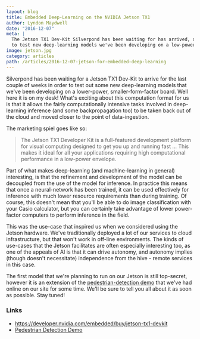 ```yaml
---
layout: blog
title: Embedded Deep-Learning on the NVIDIA Jetson TX1
author: Lyndon Maydwell
date: "2016-12-07"
meta: |
  The Jetson TX1 Dev-Kit Silverpond has been waiting for has arrived, and we're now ready
  to test new deep-learning models we've been developing on a low-power, small-form-factor board.
image: jetson.jpg
category: articles
path: /articles/2016-12-07-jetson-for-embedded-deep-learning
---
```

Silverpond has been waiting for a Jetson TX1 Dev-Kit to arrive for the
last couple of weeks in order to test out some new deep-learning models
that we've been developing on a lower-power, smaller-form-factor board.
Well here it is on my desk!
What's exciting about this computation format for us is that it allows the
fairly computationally intensive tasks involved in deep-learning inference
(and some backpropagation too) to be taken back out of the cloud and
moved closer to the point of data-ingestion.

<!--more-->

The marketing spiel goes like so:

> The Jetson TX1 Developer Kit is a full-featured development platform for visual
> computing designed to get you up and running fast ...
> This makes it ideal for all your applications requiring high
> computational performance in a low-power envelope.

Part of what makes deep-learning (and machine-learning in general) interesting,
is that the refinement and development of the model can be decoupled from
the use of the model for inference. In practice this means that once a neural-network
has been trained, it can be used effectively for inference with much lower resource
requirements than during training. Of course, this doesn't mean that you'll be able
to do image classification with your Casio calculator, but you can certainly
take advantage of lower power-factor computers to perform inference in the field.

This was the use-case that inspired us when we considered using the
Jetson hardware. We've traditionally deployed a lot of our services to cloud
infrastructure, but that won't work in off-line environments. The kinds
of use-cases that the Jetson facilitates are often especially interesting too,
as one of the appeals of AI is that it can drive autonomy, and autonomy implies
(though doesn't necessitate) independence from the hive - remote services in
this case.

The first model that we're planning to run on our Jetson is still top-secret,
however it is an extension of the
[pedestrian-detection demo](/object-detector)
that we've had online on our site for some time. We'll be sure to tell
you all about it as soon as possible. Stay tuned!

### Links

* <https://developer.nvidia.com/embedded/buy/jetson-tx1-devkit>
* [Pedestrian Detection Demo](/object-detector)
